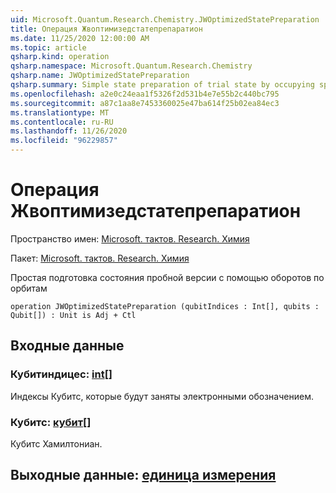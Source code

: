 ```yaml
---
uid: Microsoft.Quantum.Research.Chemistry.JWOptimizedStatePreparation
title: Операция Жвоптимизедстатепрепаратион
ms.date: 11/25/2020 12:00:00 AM
ms.topic: article
qsharp.kind: operation
qsharp.namespace: Microsoft.Quantum.Research.Chemistry
qsharp.name: JWOptimizedStatePreparation
qsharp.summary: Simple state preparation of trial state by occupying spin-orbitals
ms.openlocfilehash: a2e0c24eaa1f5326f2d531b4e7e55b2c440bc795
ms.sourcegitcommit: a87c1aa8e7453360025e47ba614f25b02ea84ec3
ms.translationtype: MT
ms.contentlocale: ru-RU
ms.lasthandoff: 11/26/2020
ms.locfileid: "96229857"
---
```

# <a name="jwoptimizedstatepreparation-operation"></a>Операция Жвоптимизедстатепрепаратион

Пространство имен: [Microsoft. тактов. Research. Химия](xref:Microsoft.Quantum.Research.Chemistry)

Пакет: [Microsoft. тактов. Research. Химия](https://nuget.org/packages/Microsoft.Quantum.Research.Chemistry)


Простая подготовка состояния пробной версии с помощью оборотов по орбитам

```qsharp
operation JWOptimizedStatePreparation (qubitIndices : Int[], qubits : Qubit[]) : Unit is Adj + Ctl
```


## <a name="input"></a>Входные данные

### <a name="qubitindices--int"></a>Кубитиндицес: [int](xref:microsoft.quantum.lang-ref.int)[]

Индексы Кубитс, которые будут заняты электронными обозначением.


### <a name="qubits--qubit"></a>Кубитс: [кубит](xref:microsoft.quantum.lang-ref.qubit)[]

Кубитс Хамилтониан.



## <a name="output--unit"></a>Выходные данные: [единица измерения](xref:microsoft.quantum.lang-ref.unit)

